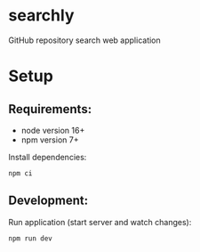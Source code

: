 # searchly
 GitHub repository search web application

# Setup

## Requirements:

- node version 16+
- npm version 7+

Install dependencies:

`npm ci`

## Development:

Run application (start server and watch changes):

`npm run dev`